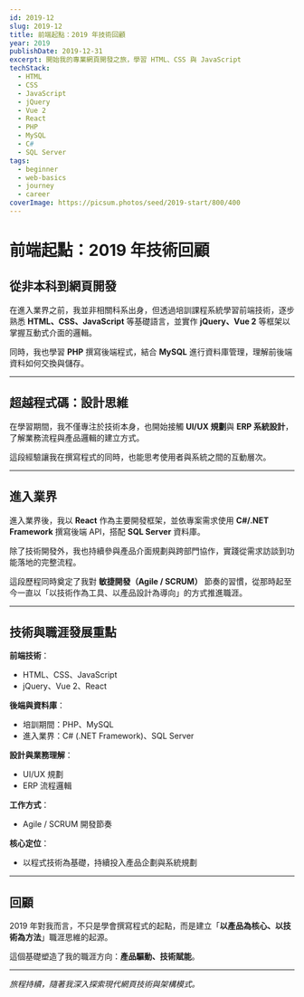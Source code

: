 ```yaml
---
id: 2019-12
slug: 2019-12
title: 前端起點：2019 年技術回顧
year: 2019
publishDate: 2019-12-31
excerpt: 開始我的專業網頁開發之旅，學習 HTML、CSS 與 JavaScript
techStack:
  - HTML
  - CSS
  - JavaScript
  - jQuery
  - Vue 2
  - React
  - PHP
  - MySQL
  - C#
  - SQL Server
tags:
  - beginner
  - web-basics
  - journey
  - career
coverImage: https://picsum.photos/seed/2019-start/800/400
---
```


# 前端起點：2019 年技術回顧

## 從非本科到網頁開發

在進入業界之前，我並非相關科系出身，但透過培訓課程系統學習前端技術，逐步熟悉 **HTML、CSS、JavaScript** 等基礎語言，並實作 **jQuery、Vue 2** 等框架以掌握互動式介面的邏輯。

同時，我也學習 **PHP** 撰寫後端程式，結合 **MySQL** 進行資料庫管理，理解前後端資料如何交換與儲存。

---

## 超越程式碼：設計思維

在學習期間，我不僅專注於技術本身，也開始接觸 **UI/UX 規劃**與 **ERP 系統設計**，了解業務流程與產品邏輯的建立方式。

這段經驗讓我在撰寫程式的同時，也能思考使用者與系統之間的互動層次。

---

## 進入業界

進入業界後，我以 **React** 作為主要開發框架，並依專案需求使用 **C#/.NET Framework** 撰寫後端 API，搭配 **SQL Server** 資料庫。

除了技術開發外，我也持續參與產品介面規劃與跨部門協作，實踐從需求訪談到功能落地的完整流程。

這段歷程同時奠定了我對 **敏捷開發（Agile / SCRUM）** 節奏的習慣，從那時起至今一直以「以技術作為工具、以產品設計為導向」的方式推進職涯。

---

## 技術與職涯發展重點

**前端技術**：
- HTML、CSS、JavaScript
- jQuery、Vue 2、React

**後端與資料庫**：
- 培訓期間：PHP、MySQL
- 進入業界：C# (.NET Framework)、SQL Server

**設計與業務理解**：
- UI/UX 規劃
- ERP 流程邏輯

**工作方式**：
- Agile / SCRUM 開發節奏

**核心定位**：
- 以程式技術為基礎，持續投入產品企劃與系統規劃

---

## 回顧

2019 年對我而言，不只是學會撰寫程式的起點，而是建立「**以產品為核心、以技術為方法**」職涯思維的起源。

這個基礎塑造了我的職涯方向：**產品驅動、技術賦能**。

---

*旅程持續，隨著我深入探索現代網頁技術與架構模式。*
